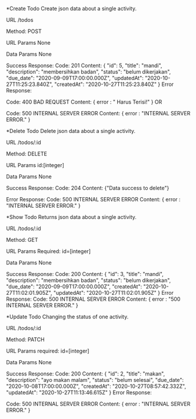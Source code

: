 *Create Todo
Create json data about a single activity.

URL
/todos

Method:
POST

URL Params
None

Data Params
None

Success Response:
Code: 201
Content: {
    "id": 5,
    "title": "mandi",
    "description": "membersihkan badan",
    "status": "belum dikerjakan",
    "due_date": "2020-09-09T17:00:00.000Z",
    "updatedAt": "2020-10-27T11:25:23.840Z",
    "createdAt": "2020-10-27T11:25:23.840Z"
}
Error Response:

Code: 400 BAD REQUEST
Content: { error : "<field> Harus Terisi!" }
OR

Code: 500 INTERNAL SERVER ERROR
Content: { error : "INTERNAL SERVER ERROR." }

*Delete Todo
Delete json data about a single activity.

URL
/todos/:id

Method:
DELETE

URL Params
id:[integer]

Data Params
None

Success Response:
Code: 204
Content: {"Data success to delete"}

Error Response:
Code: 500 INTERNAL SERVER ERROR
Content: { error : "INTERNAL SERVER ERROR." }

*Show Todo
Returns json data about a single activity.

URL
/todos/:id

Method:
GET

URL Params
Required:
id=[integer]

Data Params
None

Success Response:
Code: 200
Content: {
    "id": 3,
    "title": "mandi",
    "description": "membersihkan badan",
    "status": "belum dikerjakan",
    "due_date": "2020-09-09T17:00:00.000Z",
    "createdAt": "2020-10-27T11:02:01.905Z",
    "updatedAt": "2020-10-27T11:02:01.905Z"
}
Error Response:
Code: 500 INTERNAL SERVER ERROR
Content: { error : "500 INTERNAL SERVER ERROR." }

*Update Todo
Changing the status of one activity.

URL
/todos/:id

Method:
PATCH

URL Params
required:
id=[integer]

Data Params
None

Success Response:
Code: 200
Content:  {
            "id": 2,
            "title": "makan",
            "description": "ayo makan malam",
            "status": "belum selesai",
            "due_date": "2020-10-08T17:00:00.000Z",
            "createdAt": "2020-10-27T08:57:42.332Z",
            "updatedAt": "2020-10-27T11:13:46.615Z"
        }
Error Response:

Code: 500 INTERNAL SERVER ERROR
Content: { error : "INTERNAL SERVER ERROR." }
